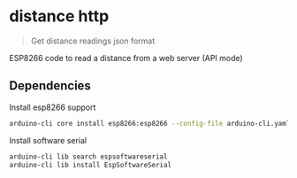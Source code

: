 # distance http

> Get distance readings json format

ESP8266 code to read a distance from a web server (API mode)

## Dependencies

Install esp8266 support

```bash
arduino-cli core install esp8266:esp8266 --config-file arduino-cli.yaml
```

Install software serial

```bash
arduino-cli lib search espsoftwareserial
arduino-cli lib install EspSoftwareSerial
```
